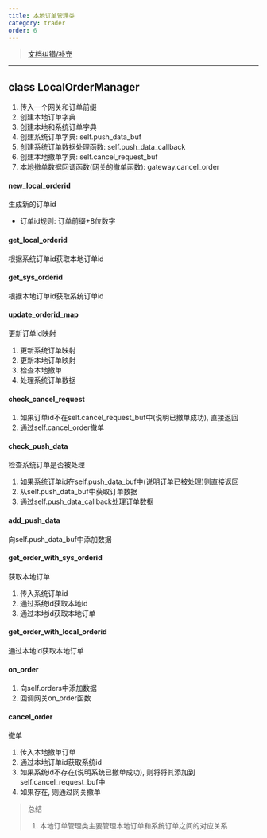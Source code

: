```yaml
---
title: 本地订单管理类
category: trader
order: 6
---
```

> [文档纠错/补充](https://github.com/dumengru/docs_vnpy/tree/master/docs/_docs)
---

## class LocalOrderManager
1. 传入一个网关和订单前缀
2. 创建本地订单字典
3. 创建本地和系统订单字典
4. 创建系统订单字典: self.push_data_buf
5. 创建系统订单数据处理函数: self.push_data_callback
6. 创建本地撤单字典: self.cancel_request_buf
7. 本地撤单数据回调函数(网关的撤单函数): gateway.cancel_order

#### new_local_orderid
生成新的订单id
- 订单id规则: 订单前缀+8位数字

#### get_local_orderid
根据系统订单id获取本地订单id

#### get_sys_orderid
根据本地订单id获取系统订单id

#### update_orderid_map
更新订单id映射
1. 更新系统订单映射
2. 更新本地订单映射
3. 检查本地撤单
4. 处理系统订单数据

#### check_cancel_request
1. 如果订单id不在self.cancel_request_buf中(说明已撤单成功), 直接返回
2. 通过self.cancel_order撤单

#### check_push_data
检查系统订单是否被处理
1. 如果系统订单id在self.push_data_buf中(说明订单已被处理)则直接返回
2. 从self.push_data_buf中获取订单数据
3. 通过self.push_data_callback处理订单数据

#### add_push_data
向self.push_data_buf中添加数据

#### get_order_with_sys_orderid
获取本地订单
1. 传入系统订单id
2. 通过系统id获取本地id
3. 通过本地id获取本地订单

#### get_order_with_local_orderid
通过本地id获取本地订单

#### on_order
1. 向self.orders中添加数据
2. 回调网关on_order函数

#### cancel_order
撤单
1. 传入本地撤单订单
2. 通过本地订单id获取系统id
3. 如果系统id不存在(说明系统已撤单成功), 则将将其添加到self.cancel_request_buf中
4. 如果存在, 则通过网关撤单

> 总结
> 1. 本地订单管理类主要管理本地订单和系统订单之间的对应关系